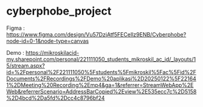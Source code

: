 # cyberphobe_project

Figma :
https://www.figma.com/design/Vu57DzjAtf5FECeIlz9ENB/Cyberphobe?node-id=0-1&node-type=canvas

Demo :
https://mikroskilacid-my.sharepoint.com/personal/221111050_students_mikroskil_ac_id/_layouts/15/stream.aspx?id=%2Fpersonal%2F221111050%5Fstudents%5Fmikroskil%5Fac%5Fid%2FDocuments%2FRecordings%2FDemo%20aplikasi%2D20250122%5F221641%2DMeeting%20Recording%2Emp4&ga=1&referrer=StreamWebApp%2EWeb&referrerScenario=AddressBarCopied%2Eview%2E535ecc7c%2D5158%2D4bcd%2Da5fd%2Dcc4c8796bf24
